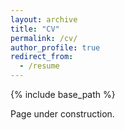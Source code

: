 ```yaml
---
layout: archive
title: "CV"
permalink: /cv/
author_profile: true
redirect_from:
  - /resume
---
```


{% include base_path %}

Page under construction.
